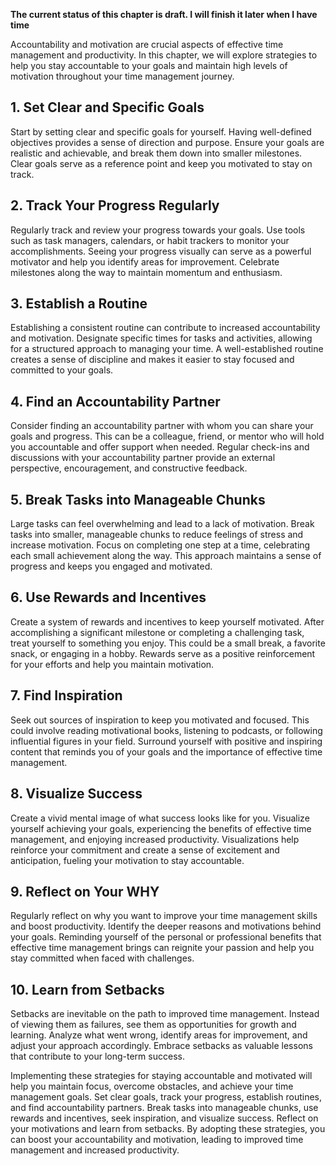 **The current status of this chapter is draft. I will finish it later when I have time**

Accountability and motivation are crucial aspects of effective time management and productivity. In this chapter, we will explore strategies to help you stay accountable to your goals and maintain high levels of motivation throughout your time management journey.

**1. Set Clear and Specific Goals**
-----------------------------------

Start by setting clear and specific goals for yourself. Having well-defined objectives provides a sense of direction and purpose. Ensure your goals are realistic and achievable, and break them down into smaller milestones. Clear goals serve as a reference point and keep you motivated to stay on track.

**2. Track Your Progress Regularly**
------------------------------------

Regularly track and review your progress towards your goals. Use tools such as task managers, calendars, or habit trackers to monitor your accomplishments. Seeing your progress visually can serve as a powerful motivator and help you identify areas for improvement. Celebrate milestones along the way to maintain momentum and enthusiasm.

**3. Establish a Routine**
--------------------------

Establishing a consistent routine can contribute to increased accountability and motivation. Designate specific times for tasks and activities, allowing for a structured approach to managing your time. A well-established routine creates a sense of discipline and makes it easier to stay focused and committed to your goals.

**4. Find an Accountability Partner**
-------------------------------------

Consider finding an accountability partner with whom you can share your goals and progress. This can be a colleague, friend, or mentor who will hold you accountable and offer support when needed. Regular check-ins and discussions with your accountability partner provide an external perspective, encouragement, and constructive feedback.

**5. Break Tasks into Manageable Chunks**
-----------------------------------------

Large tasks can feel overwhelming and lead to a lack of motivation. Break tasks into smaller, manageable chunks to reduce feelings of stress and increase motivation. Focus on completing one step at a time, celebrating each small achievement along the way. This approach maintains a sense of progress and keeps you engaged and motivated.

**6. Use Rewards and Incentives**
---------------------------------

Create a system of rewards and incentives to keep yourself motivated. After accomplishing a significant milestone or completing a challenging task, treat yourself to something you enjoy. This could be a small break, a favorite snack, or engaging in a hobby. Rewards serve as a positive reinforcement for your efforts and help you maintain motivation.

**7. Find Inspiration**
-----------------------

Seek out sources of inspiration to keep you motivated and focused. This could involve reading motivational books, listening to podcasts, or following influential figures in your field. Surround yourself with positive and inspiring content that reminds you of your goals and the importance of effective time management.

**8. Visualize Success**
------------------------

Create a vivid mental image of what success looks like for you. Visualize yourself achieving your goals, experiencing the benefits of effective time management, and enjoying increased productivity. Visualizations help reinforce your commitment and create a sense of excitement and anticipation, fueling your motivation to stay accountable.

**9. Reflect on Your WHY**
--------------------------

Regularly reflect on why you want to improve your time management skills and boost productivity. Identify the deeper reasons and motivations behind your goals. Reminding yourself of the personal or professional benefits that effective time management brings can reignite your passion and help you stay committed when faced with challenges.

**10. Learn from Setbacks**
---------------------------

Setbacks are inevitable on the path to improved time management. Instead of viewing them as failures, see them as opportunities for growth and learning. Analyze what went wrong, identify areas for improvement, and adjust your approach accordingly. Embrace setbacks as valuable lessons that contribute to your long-term success.

Implementing these strategies for staying accountable and motivated will help you maintain focus, overcome obstacles, and achieve your time management goals. Set clear goals, track your progress, establish routines, and find accountability partners. Break tasks into manageable chunks, use rewards and incentives, seek inspiration, and visualize success. Reflect on your motivations and learn from setbacks. By adopting these strategies, you can boost your accountability and motivation, leading to improved time management and increased productivity.
